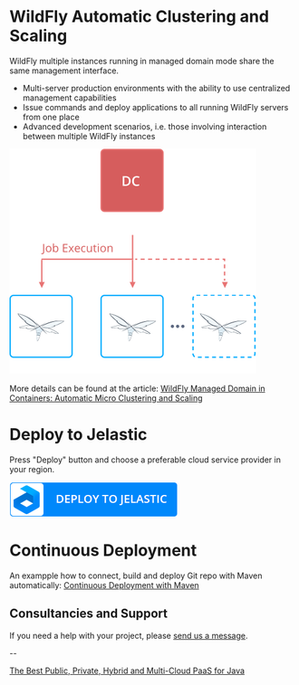 # WildFly Automatic Clustering and Scaling

WildFly multiple instances running in managed domain mode share the same management interface. 
- Multi-server production environments with the ability to use centralized management capabilities
- Issue commands and deploy applications to all running WildFly servers from one place
- Advanced development scenarios, i.e. those involving interaction between multiple WildFly instances

![WildFly cluster scheme](/images/wildfly.svg)

More details can be found at the article: [WildFly Managed Domain in Containers: Automatic Micro Clustering and Scaling](https://jelastic.com/blog/wildfly-managed-domain-in-containers-auto-micro-clustering-and-scaling/)

# Deploy to Jelastic

Press "Deploy" button and choose a preferable cloud service provider in your region.

[![Deploy](https://github.com/jelastic-jps/git-push-deploy/raw/master/images/deploy-to-jelastic.png)](https://jelastic.com/install-application/?manifest=https://raw.githubusercontent.com/jelastic-jps/wildfly/master/manifest.jps) 

# Continuous Deployment
An exampple how to connect, build and deploy Git repo with Maven automatically: [Continuous Deployment with Maven](continuous-deployment)

## Consultancies and Support
If you need a help with your project, please <a href="mailto:sales@jelastic.com">send us a message</a>. 

--

[The Best Public, Private, Hybrid and Multi-Cloud PaaS for Java](https://jelastic.com)
